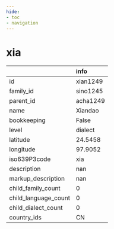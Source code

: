 ```yaml
---
hide:
- toc
- navigation
---
```

# xia
|                      | info     |
|:---------------------|:---------|
| id                   | xian1249 |
| family_id            | sino1245 |
| parent_id            | acha1249 |
| name                 | Xiandao  |
| bookkeeping          | False    |
| level                | dialect  |
| latitude             | 24.5458  |
| longitude            | 97.9052  |
| iso639P3code         | xia      |
| description          | nan      |
| markup_description   | nan      |
| child_family_count   | 0        |
| child_language_count | 0        |
| child_dialect_count  | 0        |
| country_ids          | CN       |